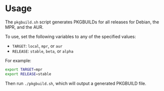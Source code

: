 # Usage
The `pkgbuild.sh` script generates PKGBUILDs for all releases for Debian, the MPR, and the AUR.

To use, set the following variables to any of the specified values:

- `TARGET`: `local`, `mpr`, or `aur`
- `RELEASE`: `stable`, `beta`, or `alpha`

For example:

```sh
export TARGET=mpr
export RELEASE=stable
```

Then run `./pkgbuild.sh`, which will output a generated PKGBUILD file.
